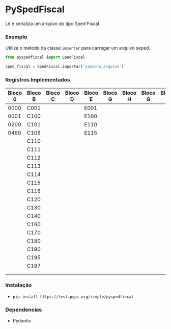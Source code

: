 # PySpedFiscal

Lê e serializa um arquivo do tipo Sped Fiscal

### Exemplo

Utilize o metodo da classe `importar` para carregar um arquivo seped.

```python
from pyspedfiscal import SpedFiscal

sped_fiscal = SpedFiscal.importar('caminho_arquivo')
```

### Registros Implementados

| Bloco 0 | Bloco B | Bloco C | Bloco D | Bloco E | Bloco G | Bloco H | Bloco G | Bloco K | Bloco 1 | Bloco 9 |
| ------- | ------- | ------- | ------- | ------- | ------- | ------- | ------- | ------- | ------- | ------- |
| 0000    | C001    |         |         | E001    |         |         |         |         |         | 9001    |
| 0001    | C100    |         |         | E100    |         |         |         |         |         | 9999    |
| 0200    | C101    |         |         | E110    |         |         |         |         |         |         |
| 0460    | C105    |         |         | E115    |         |         |         |         |         |         |
|         | C110    |         |         |         |         |         |         |         |         |         |
|         | C111    |         |         |         |         |         |         |         |         |         |
|         | C112    |         |         |         |         |         |         |         |         |         |
|         | C113    |         |         |         |         |         |         |         |         |         |
|         | C114    |         |         |         |         |         |         |         |         |         |
|         | C115    |         |         |         |         |         |         |         |         |         |
|         | C116    |         |         |         |         |         |         |         |         |         |
|         | C120    |         |         |         |         |         |         |         |         |         |
|         | C130    |         |         |         |         |         |         |         |         |         |
|         | C140    |         |         |         |         |         |         |         |         |         |
|         | C160    |         |         |         |         |         |         |         |         |         |
|         | C170    |         |         |         |         |         |         |         |         |         |
|         | C180    |         |         |         |         |         |         |         |         |         |
|         | C190    |         |         |         |         |         |         |         |         |         |
|         | C195    |         |         |         |         |         |         |         |         |         |
|         | C197    |         |         |         |         |         |         |         |         |         |
|         |         |         |         |         |         |         |         |         |         |         |
|         |         |         |         |         |         |         |         |         |         |         |

### Instalação

- `pip install https://test.pypi.org/simple/pyspedfiscal`

### Dependencias

- Pydantic
